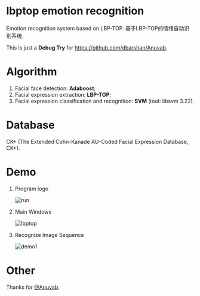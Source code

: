 # lbptop emotion recognition
Emotion recognition system based on LBP-TOP. 基于LBP-TOP的情绪自动识别系统.

This is just a **Debug Try** for https://github.com/dbarshan/Anuvab.

# Algorithm

1. Facial face detection: **Adaboost**;
2. Facial expression extraction: **LBP-TOP**;
3. Facial expression classification and recognition: **SVM** (tool: libsvm 3.22).

# Database

CK+ (The Extended Cohn-Kanade AU-Coded Facial Expression Database, CK+).

# Demo

1. Program logo

   ![run](picture/run.png)

2. Main Windows

   ![lbptop](picture/lbptop.PNG)

3. Recognize Image Sequence

   ![demo1](picture/demo1.gif)

# Other

Thanks for [@Anuvab](https://github.com/dbarshan/Anuvab).
